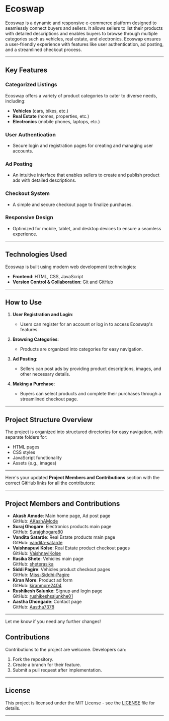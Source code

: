 

# Ecoswap

Ecoswap is a dynamic and responsive e-commerce platform designed to seamlessly connect buyers and sellers. It allows sellers to list their products with detailed descriptions and enables buyers to browse through multiple categories such as vehicles, real estate, and electronics. Ecoswap ensures a user-friendly experience with features like user authentication, ad posting, and a streamlined checkout process.

---

## Key Features

### Categorized Listings
Ecoswap offers a variety of product categories to cater to diverse needs, including:

- **Vehicles** (cars, bikes, etc.)
- **Real Estate** (homes, properties, etc.)
- **Electronics** (mobile phones, laptops, etc.)

### User Authentication
- Secure login and registration pages for creating and managing user accounts.

### Ad Posting
- An intuitive interface that enables sellers to create and publish product ads with detailed descriptions.

### Checkout System
- A simple and secure checkout page to finalize purchases.

### Responsive Design
- Optimized for mobile, tablet, and desktop devices to ensure a seamless experience.

---

## Technologies Used

Ecoswap is built using modern web development technologies:

- **Frontend**: HTML, CSS, JavaScript
- **Version Control & Collaboration**: Git and GitHub

---

## How to Use

1. **User Registration and Login**:
   - Users can register for an account or log in to access Ecoswap's features.

2. **Browsing Categories**:
   - Products are organized into categories for easy navigation.

3. **Ad Posting**:
   - Sellers can post ads by providing product descriptions, images, and other necessary details.

4. **Making a Purchase**:
   - Buyers can select products and complete their purchases through a streamlined checkout page.

---

## Project Structure Overview

The project is organized into structured directories for easy navigation, with separate folders for:

- HTML pages
- CSS styles
- JavaScript functionality
- Assets (e.g., images)

---
Here's your updated **Project Members and Contributions** section with the correct GitHub links for all the contributors:

---

## Project Members and Contributions

- **Akash Amode**: Main home page, Ad post page  
  GitHub: [AKashAMode](https://github.com/AKashAMode)
- **Suraj Ghogare**: Electronics products main page  
  GitHub: [Surajghogare80](https://github.com/Surajghogare80)
- **Vandita Satarde**: Real Estate products main page  
  GitHub: [vandita-satarde](https://github.com/vandita-satarde)
- **Vaishnapuvi Kolse**: Real Estate product checkout pages  
  GitHub: [VaishnaviKolse](https://github.com/VaishnaviKolse)
- **Rasika Shete**: Vehicles main page  
  GitHub: [sheterasika](https://github.com/sheterasika/)
- **Siddi Pagire**: Vehicles product checkout pages  
  GitHub: [Miss-Siddhi-Pagire](https://github.com/Miss-Siddhi-Pagire)
- **Kiran More**: Product ad form  
  GitHub: [kiranmore2404](https://github.com/kiranmore2404)
- **Rushikesh Salunke**: Signup and login page  
  GitHub: [rushikeshsalunkhe01](https://github.com/rushikeshsalunkhe01)
- **Aastha Dhongade**: Contact page  
  GitHub: [Aastha7378](https://github.com/Aastha7378)

---

Let me know if you need any further changes!
## Contributions

Contributions to the project are welcome. Developers can:

1. Fork the repository.
2. Create a branch for their feature.
3. Submit a pull request after implementation.

---

## License

This project is licensed under the MIT License - see the [LICENSE](LICENSE) file for details.

---

